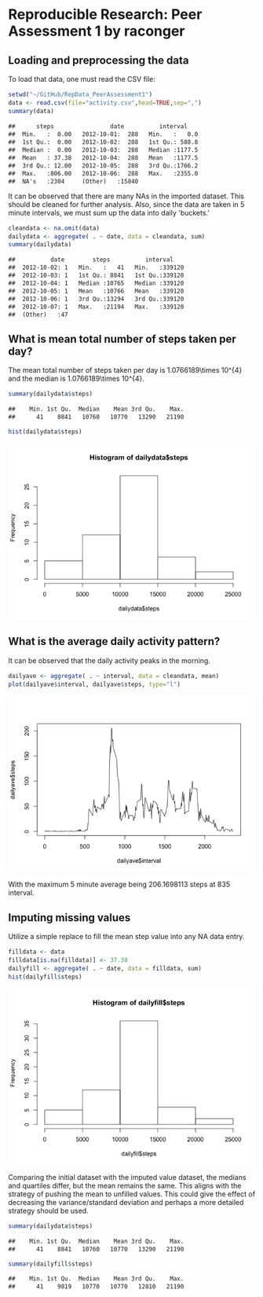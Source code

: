 # Reproducible Research: Peer Assessment 1 by raconger

## Loading and preprocessing the data
To load that data, one must read the CSV file:


```r
setwd("~/GitHub/RepData_PeerAssessment1")
data <- read.csv(file="activity.csv",head=TRUE,sep=",")
summary(data)
```

```
##      steps                date          interval     
##  Min.   :  0.00   2012-10-01:  288   Min.   :   0.0  
##  1st Qu.:  0.00   2012-10-02:  288   1st Qu.: 588.8  
##  Median :  0.00   2012-10-03:  288   Median :1177.5  
##  Mean   : 37.38   2012-10-04:  288   Mean   :1177.5  
##  3rd Qu.: 12.00   2012-10-05:  288   3rd Qu.:1766.2  
##  Max.   :806.00   2012-10-06:  288   Max.   :2355.0  
##  NA's   :2304     (Other)   :15840
```

It can be observed that there are many NAs in the imported dataset. This should be cleaned for further analysis. Also, since the data are taken in 5 minute intervals, we must sum up the data into daily 'buckets.'


```r
cleandata <- na.omit(data)
dailydata <- aggregate( . ~ date, data = cleandata, sum)
summary(dailydata)
```

```
##          date        steps          interval     
##  2012-10-02: 1   Min.   :   41   Min.   :339120  
##  2012-10-03: 1   1st Qu.: 8841   1st Qu.:339120  
##  2012-10-04: 1   Median :10765   Median :339120  
##  2012-10-05: 1   Mean   :10766   Mean   :339120  
##  2012-10-06: 1   3rd Qu.:13294   3rd Qu.:339120  
##  2012-10-07: 1   Max.   :21194   Max.   :339120  
##  (Other)   :47
```

## What is mean total number of steps taken per day?

The mean total number of steps taken per day is 1.0766189\times 10^{4} and the median is 1.0766189\times 10^{4}.


```r
summary(dailydata$steps)
```

```
##    Min. 1st Qu.  Median    Mean 3rd Qu.    Max. 
##      41    8841   10760   10770   13290   21190
```

```r
hist(dailydata$steps)
```

![](PA1_template_files/figure-html/unnamed-chunk-3-1.png) 

## What is the average daily activity pattern?

It can be observed that the daily activity peaks in the morning.


```r
dailyave <- aggregate( . ~ interval, data = cleandata, mean)
plot(dailyave$interval, dailyave$steps, type="l")
```

![](PA1_template_files/figure-html/unnamed-chunk-4-1.png) 

With the maximum 5 minute average being 206.1698113 steps at 835 interval.

## Imputing missing values

Utilize a simple replace to fill the mean step value into any NA data entry.


```r
filldata <- data
filldata[is.na(filldata)] <- 37.38
dailyfill <- aggregate( . ~ date, data = filldata, sum)
hist(dailyfill$steps)
```

![](PA1_template_files/figure-html/unnamed-chunk-5-1.png) 

Comparing the initial dataset with the imputed value dataset, the medians and quartiles differ, but the mean remains the same. This aligns with the strategy of pushing the mean to unfilled values. This could give the effect of decreasing the variance/standard deviation and perhaps a more detailed strategy should be used.


```r
summary(dailydata$steps)
```

```
##    Min. 1st Qu.  Median    Mean 3rd Qu.    Max. 
##      41    8841   10760   10770   13290   21190
```

```r
summary(dailyfill$steps)
```

```
##    Min. 1st Qu.  Median    Mean 3rd Qu.    Max. 
##      41    9819   10770   10770   12810   21190
```



